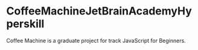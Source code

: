 # CoffeeMachineJetBrainAcademyHyperskill
 Coffee Machine is a graduate project for track JavaScript for Beginners.
